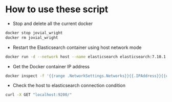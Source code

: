 # How to use these script

- Stop and delete all the current docker
```bash
docker stop jovial_wright
docker rm jovial_wright
```

- Restart the Elasticsearch container using host network mode
```bash
docker run -d --network host --name elasticsearch elasticsearch:7.10.1
```

- Get the Docker container IP address
```bash
docker inspect -f '{{range .NetworkSettings.Networks}}{{.IPAddress}}{{end}}' jovial_wright
```

- Check the host to elasticsearch connection condition
```bash
curl -X GET "localhost:9200/"
```